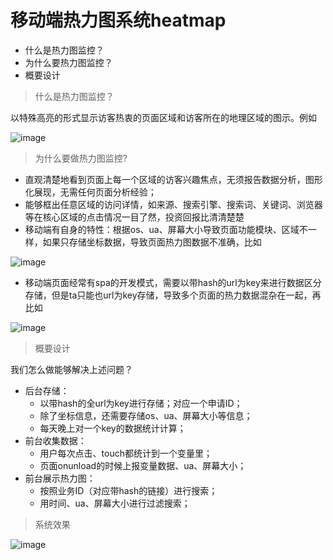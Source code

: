 移动端热力图系统heatmap
=======

+ 什么是热力图监控？
+ 为什么要热力图监控？
+ 概要设计

> 什么是热力图监控？

以特殊高亮的形式显示访客热衷的页面区域和访客所在的地理区域的图示。例如

![image](https://cloud.githubusercontent.com/assets/765082/5545741/48abb118-8b67-11e4-981c-4b82e50941f4.png)

> 为什么要做热力图监控?

+ 直观清楚地看到页面上每一个区域的访客兴趣焦点，无须报告数据分析，图形化展现，无需任何页面分析经验；
+ 能够框出任意区域的访问详情，如来源、搜索引擎、搜索词、关键词、浏览器等在核心区域的点击情况一目了然，投资回报比清清楚楚
+ 移动端有自身的特性：根据os、ua、屏幕大小导致页面功能模块、区域不一样，如果只存储坐标数据，导致页面热力图数据不准确，比如

![image](https://cloud.githubusercontent.com/assets/765082/5545750/7129f8de-8b67-11e4-862f-0c39a78c86ea.png)

+ 移动端页面经常有spa的开发模式，需要以带hash的url为key来进行数据区分存储，但是ta只能也url为key存储，导致多个页面的热力数据混杂在一起，再比如

![image](https://cloud.githubusercontent.com/assets/765082/5545754/8a2c31bc-8b67-11e4-8fff-33c2aee45c83.png)

> 概要设计

我们怎么做能够解决上述问题？
* 后台存储：
  * 以带hash的全url为key进行存储；对应一个申请ID；
  * 除了坐标信息，还需要存储os、ua、屏幕大小等信息；
  * 每天晚上对一个key的数据统计计算；
* 前台收集数据：
  * 用户每次点击、touch都统计到一个变量里；
  * 页面onunload的时候上报变量数据、ua、屏幕大小；
* 前台展示热力图：
  * 按照业务ID（对应带hash的链接）进行搜索；
  * 用时间、ua、屏幕大小进行过滤搜索；

> 系统效果

![image](https://cloud.githubusercontent.com/assets/765082/5552121/02042882-8c28-11e4-9b07-aeca6fdc92a5.png)

